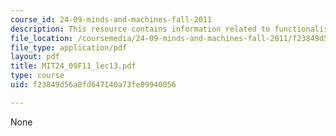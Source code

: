 ```yaml
---
course_id: 24-09-minds-and-machines-fall-2011
description: This resource contains information related to functionalism.
file_location: /coursemedia/24-09-minds-and-machines-fall-2011/f23849d56a8fd647140a73fe09940056_MIT24_09F11_lec13.pdf
file_type: application/pdf
layout: pdf
title: MIT24_09F11_lec13.pdf
type: course
uid: f23849d56a8fd647140a73fe09940056

---
```

None